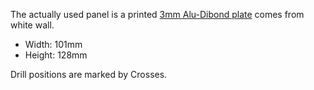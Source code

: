 The actually used panel is a printed [3mm Alu-Dibond plate](https://de.whitewall.com/fotolabor/alu-dibond/direktdruck-aluminium?linkId=TopNavigation) comes from white wall.
- Width: 101mm
- Height: 128mm

Drill positions are marked by Crosses.
